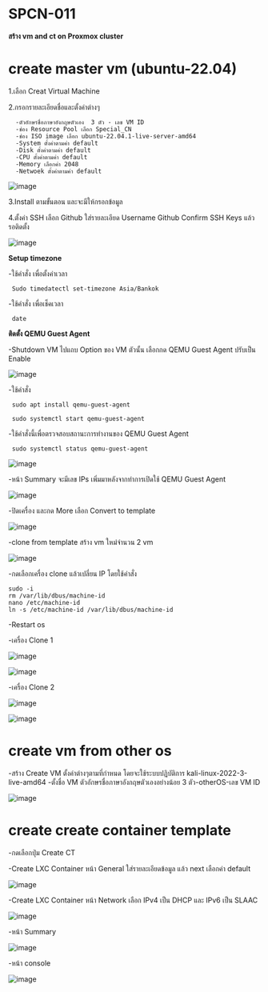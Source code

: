 # SPCN-011
**สร้าง vm and ct on Proxmox cluster**
# create master vm (ubuntu-22.04)
1.เลือก Creat Virtual Machine

2.กรอกรายละเอียดชื่อและตั้งค่าต่างๆ

      -ตัวอักษรชื่อภาษาอังกฤษตัวเอง  3 ตัว - เลข VM ID                                                                              
      -ช่อง Resource Pool เลือก Special_CN
      -ช่อง ISO image เลือก ubuntu-22.04.1-live-server-amd64
      -System ตั้งค่าตามค่า default 
      -Disk ตั้งค่าตามค่า default 
      -CPU ตั้งค่าตามค่า default
      -Memory เลือกค่า 2048
      -Netwoek ตั้งค่าตามค่า default

![image](https://user-images.githubusercontent.com/113360594/208263139-6652dc01-2533-4b71-aa46-89ec232b59b3.png)

3.Install ตามขั้นตอน และจะมีให้กรอกข้อมูล

4.ตั้งค่า SSH เลือก Github ใส่รายละเอียด Username Github Confirm SSH Keys แล้วรอติดตั้ง

![image](https://user-images.githubusercontent.com/113360594/208263627-f3760c63-500a-4b39-993e-4ea7ee5850ab.png)

**Setup timezone**

 -ใช้คำสั่ง เพื่อตั้งค่าเวลา
 
     Sudo timedatectl set-timezone Asia/Bankok
		 
 -ใช้คำสั่ง เพื่อเช็คเวลา
 
     date
		 
**ติดตั้ง QEMU Guest Agent**

 -Shutdown VM ไปแถบ Option ของ VM ตัวนั้น เลือกกด QEMU Guest Agent ปรับเป็น Enable
 
 ![image](https://user-images.githubusercontent.com/113360594/208264111-ad3ff428-b9c2-4853-8ab4-61e7ec70123c.png)

	
 -ใช้คำสั่ง
	
	 sudo apt install qemu-guest-agent
	 
	 sudo systemctl start qemu-guest-agent
	 
-ใช้คำสั่งนี้เพื่อตรวจสอบสถานะการทำงานของ QEMU Guest Agent
	 
	 sudo systemctl status qemu-guest-agent
	 
![image](https://user-images.githubusercontent.com/113360594/208263935-de4a9a28-7220-4dfa-9af0-c09068ad8c4c.png)

-หน้า Summary จะมีเลข IPs เพิ่มมาหลังจากทำการเปิดใช้ QEMU Guest Agent

![image](https://user-images.githubusercontent.com/113360594/208264127-97fb44ab-de80-421d-a654-d1d24c31ec7e.png)

-ปิดเครื่อง และกด More เลือก Convert to template

![image](https://user-images.githubusercontent.com/113360594/208298518-494d111a-424d-42ba-8ded-edf1b87136d5.png)

-clone from template สร้าง vm ใหม่จำนวน 2 vm

![image](https://user-images.githubusercontent.com/113360594/208298593-e4d2d4bd-6755-4cff-92ac-a24dc027758e.png)

-กดเลือกเครื่อง clone แล้วเปลี่ยน IP โดยใช้คำสั่ง

	sudo -i
	rm /var/lib/dbus/machine-id
	nano /etc/machine-id 
	ln -s /etc/machine-id /var/lib/dbus/machine-id

-Restart os

-เครื่อง Clone 1

![image](https://user-images.githubusercontent.com/113360594/208298824-158954d2-38b6-4c56-b9af-fda5c3d4b21f.png)

![image](https://user-images.githubusercontent.com/113360594/208298833-2e0cb680-a120-4362-85bb-fe4c0e4fc82c.png)

-เครื่อง Clone 2

![image](https://user-images.githubusercontent.com/113360594/208298852-d715f63f-49a5-4b5d-a21d-ed8ab51a2e8b.png)

![image](https://user-images.githubusercontent.com/113360594/208298861-bec90a79-24e5-4a10-a5e5-157785babcae.png)

# create vm from other os
 
 -สร้าง Create VM ตั้งค่าต่างๆตามที่กำหนด โดยจะใช้ระบบปฏิบัติการ kali-linux-2022-3-live-amd64
 -ตั้งชื่อ VM ตัวอักษรชื่อภาษาอังกฤษตัวเองอย่างน้อย 3 ตัว-otherOS-เลข VM ID
 
 ![image](https://user-images.githubusercontent.com/113360594/208298965-b6ee4c1e-cb1a-47dd-854c-89f4c20cef2b.png)

# create create container template

-กดเลือกปุ่ม Create CT

-Create LXC Container หน้า General ใส่รายละเอียดข้อมูล แล้ว next เลือกค่า default

![image](https://user-images.githubusercontent.com/113360594/208299016-97870427-8024-4a74-bd13-3131c758a901.png)

-Create LXC Container หน้า Network เลือก IPv4 เป็น DHCP และ IPv6 เป็น SLAAC

![image](https://user-images.githubusercontent.com/113360594/208299138-f6b15345-e22c-4eb9-b6cf-aaeb7cd558ad.png)

-หน้า Summary

![image](https://user-images.githubusercontent.com/113360594/208299164-9a38968e-caa0-40bc-909f-2a7e7e29a1cd.png)


-หน้า console

![image](https://user-images.githubusercontent.com/113360594/208299195-2bc7fae7-e6f9-45e3-a1bf-5dfe42416cfc.png)









	   
		 


